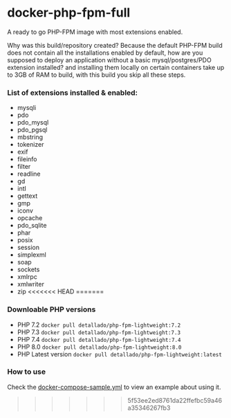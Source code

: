 # docker-php-fpm-full
A ready to go PHP-FPM image with most extensions enabled.

Why was this build/repository created? Because the default PHP-FPM build does not contain all the installations enabled by default, how are you supposed to deploy an application without a basic mysql/postgres/PDO extension installed? and installing them locally on certain containers take up to 3GB of RAM to build, with this build you skip all these steps.
### List of extensions installed & enabled:

* mysqli
* pdo
* pdo_mysql
* pdo_pgsql
* mbstring
* tokenizer
* exif
* fileinfo
* filter
* readline
* gd
* intl
* gettext
* gmp
* iconv
* opcache
* pdo_sqlite
* phar
* posix
* session
* simplexml
* soap
* sockets
* xmlrpc
* xmlwriter
* zip
<<<<<<< HEAD
=======

### Downloable PHP versions
* PHP 7.2 `docker pull detallado/php-fpm-lightweight:7.2`
* PHP 7.3 `docker pull detallado/php-fpm-lightweight:7.3`
* PHP 7.4 `docker pull detallado/php-fpm-lightweight:7.4`
* PHP 8.0 `docker pull detallado/php-fpm-lightweight:8.0`
* PHP Latest version `docker pull detallado/php-fpm-lightweight:latest`

### How to use
Check the [docker-compose-sample.yml](/docker-compose-sample.yml) to view an example about using it.
>>>>>>> 5f53ee2ed8761da22ffefbc59a46a35346267fb3
